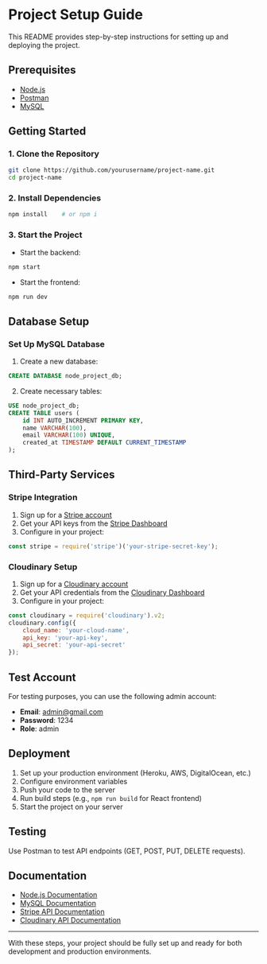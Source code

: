 # Project Setup Guide

This README provides step-by-step instructions for setting up and deploying the project.

## Prerequisites

- [Node.js](https://nodejs.org/)
- [Postman](https://www.postman.com/)
- [MySQL](https://www.mysql.com/)

## Getting Started

### 1. Clone the Repository
```bash
git clone https://github.com/yourusername/project-name.git
cd project-name
```

### 2. Install Dependencies
```bash
npm install    # or npm i
```

### 3. Start the Project
- Start the backend:
```bash
npm start
```
- Start the frontend:
```bash
npm run dev
```

## Database Setup

### Set Up MySQL Database
1. Create a new database:
```sql
CREATE DATABASE node_project_db;
```

2. Create necessary tables:
```sql
USE node_project_db;
CREATE TABLE users (
    id INT AUTO_INCREMENT PRIMARY KEY,
    name VARCHAR(100),
    email VARCHAR(100) UNIQUE,
    created_at TIMESTAMP DEFAULT CURRENT_TIMESTAMP
);
```

## Third-Party Services

### Stripe Integration
1. Sign up for a [Stripe account](https://stripe.com/)
2. Get your API keys from the [Stripe Dashboard](https://dashboard.stripe.com/)
3. Configure in your project:
```js
const stripe = require('stripe')('your-stripe-secret-key');
```

### Cloudinary Setup
1. Sign up for a [Cloudinary account](https://cloudinary.com/)
2. Get your API credentials from the [Cloudinary Dashboard](https://cloudinary.com/console)
3. Configure in your project:
```js
const cloudinary = require('cloudinary').v2;
cloudinary.config({
    cloud_name: 'your-cloud-name',
    api_key: 'your-api-key',
    api_secret: 'your-api-secret'
});
```

## Test Account

For testing purposes, you can use the following admin account:
- **Email**: admin@gmail.com
- **Password**: 1234
- **Role**: admin

## Deployment

1. Set up your production environment (Heroku, AWS, DigitalOcean, etc.)
2. Configure environment variables
3. Push your code to the server
4. Run build steps (e.g., `npm run build` for React frontend)
5. Start the project on your server

## Testing

Use Postman to test API endpoints (GET, POST, PUT, DELETE requests).

## Documentation

- [Node.js Documentation](https://nodejs.org/en/docs/)
- [MySQL Documentation](https://dev.mysql.com/doc/)
- [Stripe API Documentation](https://stripe.com/docs/api)
- [Cloudinary API Documentation](https://cloudinary.com/documentation)

---

With these steps, your project should be fully set up and ready for both development and production environments.
